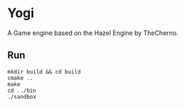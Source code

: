 # Yogi
A Game engine based on the Hazel Engine by TheCherno.

## Run
```
mkdir build && cd build
cmake ..
make
cd ../bin
./sandbox
```